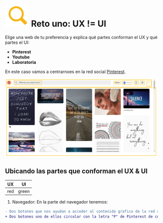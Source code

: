 # ![zoom](https://github.com/Gloper98/reto-1/raw/master/assets/images/zoom.png "First Challenge") Reto uno: UX != UI
 Elige una web de tu preferencia y explica qué partes conforman el UX y qué partes el UI:

 * **Pinterest**
 * **Youtube**
 * **Laboratoria**
 
 En este caso vamos a centrarnoes en la red social [Pinterest](https://www.pinterest.com/).
 
 ![Pinterest-Picture](assets/images/pinterest-picture-screen.png)

 ## Ubicando las partes que conforman el UX & UI
 
UX | UI
---|---
red | green 

 1. Navegador:
 En la parte del navegador tenemos:
```diff
- Dos botones que nos ayudan a acceder al contenido grafico de la red social ubicados en la parte superior(visible): P y Home.
+ Dos botones uno de ellos circular con la letra "P" de Pinterest de color rojo, y el otro con la palabra Home, que hace referencia a el contenido de nuestra cuenta, ambos con efectos hover background redondeado.
```

